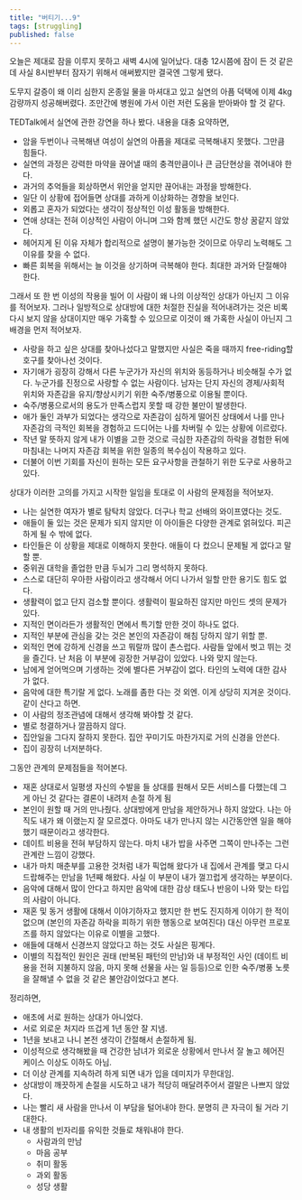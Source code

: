 ```yaml
---
title: "버티기...9"
tags: [struggling]
published: false
---
```


오늘은 제대로 잠을 이루지 못하고 새벽 4시에 일어났다. 대충 12시쯤에 잠이 든 것 같은데 사실 8시반부터 잠자기 위해서 애써봤지만 결국엔 그렇게 됐다.

도무지 갈증이 왜 이리 심한지 온종일 물을 마셔대고 있고 실연의 아픔 덕택에 이제 4kg 감량까지 성공해버렸다. 조만간에 병원에 가서 이런 저런 도움을 받아봐야 할 것 같다.

TEDTalk에서 실연에 관한 강연을 하나 봤다. 내용을 대충 요약하면,

- 암을 두번이나 극복해낸 여성이 실연의 아픔을 제대로 극복해내지 못했다. 그만큼 힘들다.
- 실연의 과정은 강력한 마약을 끊어낼 때의 충격만큼이나 큰 금단현상을 겪어내야 한다.
- 과거의 추억들을 회상하면서 위안을 얻지만 끊어내는 과정을 방해한다.
- 일단 이 상황에 접어들면 상대를 과하게 이상화하는 경향을 보인다.
- 외롭고 혼자가 되었다는 생각이 정상적인 이성 활동을 방해한다.
- 연애 상대는 전혀 이상적인 사람이 아니며 그와 함께 했던 시간도 항상 꿈같지 않았다.
- 헤어지게 된 이유 자체가 합리적으로 설명이 불가능한 것이므로 아무리 노력해도 그 이유를 찾을 수 없다. 
- 빠른 회복을 위해서는 늘 이것을 상기하며 극복해야 한다. 최대한 과거와 단절해야 한다.

그래서 또 한 번 이성의 작용을 빌어 이 사람이 왜 나의 이상적인 상대가 아닌지 그 이유를 적어보자. 그러나 일방적으로 상대방에 대한 처절한 진실을 적어내려가는 것은 비록 다시 보지 않을 상대이지만 매우 가혹할 수 있으므로 이것이 왜 가혹한 사실이 아닌지 그 배경을 먼저 적어보자.

- 사랑을 하고 싶은 상대를 찾아나섰다고 말했지만 사실은 죽을 때까지 free-riding할 호구를 찾아나선 것이다.
- 자기애가 굉장히 강해서 다른 누군가가 자신의 위치와 동등하거나 비슷해질 수가 없다. 누군가를 진정으로 사랑할 수 없는 사람이다. 남자는 단지 자신의 경제/사회적 위치와 자존감을 유지/향상시키기 위한 숙주/병풍으로 이용될 뿐이다.
- 숙주/병풍으로서의 용도가 만족스럽지 못할 때 강한 불만이 발생한다.
- 애가 둘인 과부가 되었다는 생각으로 자존감이 심하게 떨어진 상태에서 나를 만나 자존감의 극적인 회복을 경험하고 드디어는 나를 차버릴 수 있는 상황에 이르렀다.
- 작년 말 뜻하지 않게 내가 이별을 고한 것으로 극심한 자존감의 하락을 경험한 뒤에 마침내는 나머지 자존감 회복을 위한 일종의 복수심이 작용하고 있다.
- 더불어 이번 기회를 자신이 원하는 모든 요구사항을 관철하기 위한 도구로 사용하고 있다.

상대가 이러한 고의를 가지고 시작한 일임을 토대로 이 사람의 문제점을 적어보자. 

- 나는 실연한 여자가 별로 탐탁치 않았다. 더구나 학교 선배의 와이프였다는 것도.
- 애들이 둘 있는 것은 문제가 되지 않지만 이 아이들은 다양한 관계로 얽혀있다. 피곤하게 될 수 밖에 없다.
- 타인들은 이 상황을 제대로 이해하지 못한다. 애들이 다 컸으니 문제될 게 없다고 말할 뿐.
- 중위권 대학을 졸업한 만큼 두뇌가 그리 명석하지 못하다.
- 스스로 대단히 우아한 사람이라고 생각해서 어디 나가서 일할 만한 용기도 힘도 없다.
- 생활력이 없고 단지 검소할 뿐이다. 생활력이 필요하진 않지만 마인드 셋의 문제가 있다.
- 지적인 면이라든가 생활적인 면에서 특기할 만한 것이 하나도 없다. 
- 지적인 부분에 관심을 갖는 것은 본인의 자존감이 해침 당하지 않기 위할 뿐.
- 외적인 면에 강하게 신경을 쓰고 뭐랄까 많이 촌스럽다. 사람들 앞에서 벗고 뛰는 것을 즐긴다. 난 처음 이 부분에 굉장한 거부감이 있았다. 나와 맞지 않는다. 
- 남에게 얻어먹으며 기생하는 것에 별다른 거부감이 없다. 타인의 노력에 대한 감사가 없다.
- 음악에 대한 특기랄 게 없다. 노래를 좀한 다는 것 외엔. 이게 상당히 지겨운 것이다. 같이 산다고 하면.
- 이 사람의 정조관념에 대해서 생각해 봐야할 것 같다. 
- 별로 청결하거나 깔끔하지 않다.
- 집안일을 그다지 잘하지 못한다. 집안 꾸미기도 마찬가지로 거의 신경을 안쓴다.
- 집이 굉장히 너저분하다. 

그동안 관계의 문제점들을 적어본다.

- 재혼 상대로서 일평생 자신의 수발을 들 상대를 원해서 모든 서비스를 다했는데 그게 아닌 것 같다는 결론이 내려저 손절 하게 됨
- 본인이 원할 때 거의 만나줬다. 상대방에게 만남을 제안하거나 하지 않았다. 나는 아직도 내가 왜 이랬는지 잘 모르겠다. 아마도 내가 만나지 않는 시간동안엔 일을 해야했기 때문이라고 생각한다.
- 데이트 비용을 전혀 부담하지 않는다. 마치 내가 밥을 사주면 그쪽이 만나주는 그런 관계란 느낌이 강했다.
- 내가 마치 매춘부를 고용한 것처럼 내가 픽업해 왔다가 내 집에서 관계를 맺고 다시 드랍해주는 만남을 1년째 해왔다. 사실 이 부분이 내가 껄끄럽게 생각하는 부분이다.
- 음악에 대해서 많이 안다고 하지만 음악에 대한 감상 태도나 반응이 나와 맞는 타입의 사람이 아니다.
- 재혼 및 동거 생활에 대해서 이야기하자고 했지만 한 번도 진지하게 이야기 한 적이 없으며 (본인의 자존감 하락을 피하기 위한 행동으로 보여진다) 대신 아무런 프로포즈를 하지 않았다는 이유로 이별을 고했다.
- 애들에 대해서 신경쓰지 않았다고 하는 것도 사실은 핑계다.
- 이별의 직접적인 원인은 권태 (반복된 패턴의 만남)와 내 부정적인 사인 (데이트 비용을 전혀 지불하지 않음, 마지 못해 선물을 사는 일 등등)으로 인한 숙주/병풍 노릇을 잘해낼 수 없을 것 같은 불안감이었다고 본다.

정리하면,
- 애초에 서로 원하는 상대가 아니었다.
- 서로 외로운 처지라 뜨겁게 1년 동안 잘 지냄.
- 1년을 보내고 나니 본전 생각이 간절해서 손절하게 됨.
- 이성적으로 생각해봤을 때 건강한 남녀가 외로운 상황에서 만나서 잘 놀고 헤어진 케이스 이상도 이하도 아님.
- 더 이상 관계를 지속하려 하게 되면 내가 입을 데미지가 무한대임.
- 상대방이 깨끗하게 손절을 시도하고 내가 적당히 매달려주어서 결말은 나쁘지 않았다.
- 나는 빨리 새 사람을 만나서 이 부담을 털어내야 한다. 분명히 큰 자극이 될 거라 기대한다.
- 내 생활의 빈자리를 유익한 것들로 채워내야 한다.
  - 사람과의 만남
  - 마음 공부
  - 취미 활동
  - 과외 활동
  - 성당 생활
